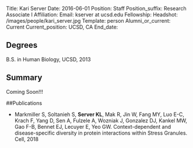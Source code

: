 Title: Kari Server
Date: 2016-06-01
Position: Staff
Position_suffix: Research Associate I
Affiliation:
Email: kserver at ucsd.edu
Fellowship:
Headshot: /images/people/kari_server.jpg
Template: person
Alumni_or_current: Current
Current_position: UCSD, CA
End_date: 
<!-- Status: draft -->

## Degrees
B.S. in Human Biology, UCSD, 2013 

## Summary
Coming Soon!!!

##Publications
* Markmiller S, Soltanieh S, **Server KL**, Mak R, Jin W, Fang MY, Luo E-C, Krach F, Yang D, Sen A, Fulzele A, Wozniak J, Gonzalez DJ, Kankel MW, Gao F-B, Bennet EJ, Lecuyer E, Yeo GW. Context-dependent and disease-specific diversity in protein interactions within Stress Granules. Cell, 2018